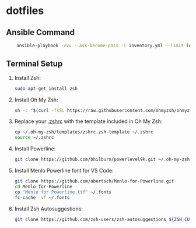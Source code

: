 # dotfiles

## Ansible Command

```sh
    ansible-playbook -vvv --ask-become-pass -i inventory.yml --limit localhost install_shell.yml
```

## Terminal Setup

1. Install Zsh:

   ```sh
   sudo apt-get install zsh
   ```

2. Install Oh My Zsh:

   ```sh
   sh -c "$(curl -fsSL https://raw.githubusercontent.com/ohmyzsh/ohmyzsh/master/tools/install.sh)"
   ```

3. Replace your [.zshrc](http://_vscodecontentref_/1) with the template included in Oh My Zsh:

   ```sh
   cp ~/.oh-my-zsh/templates/zshrc.zsh-template ~/.zshrc
   source ~/.zshrc
   ```

4. Install Powerline:

   ```sh
   git clone https://github.com/bhilburn/powerlevel9k.git ~/.oh-my-zsh/custom/themes/powerlevel9k
   ```

5. Install Menlo Powerline font for VS Code:

   ```sh
   git clone https://github.com/abertsch/Menlo-for-Powerline.git
   cd Menlo-for-Powerline
   cp "Menlo for Powerline.ttf" ~/.fonts
   fc-cache -vf ~/.fonts
   ```

6. Install Zsh Autosuggestions:
   ```sh
   git clone https://github.com/zsh-users/zsh-autosuggestions ${ZSH_CUSTOM:-~/.oh-my-zsh/custom}/plugins/zsh-autosuggestions
   ```
